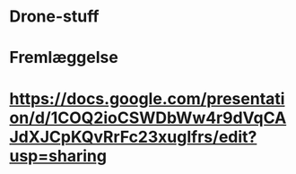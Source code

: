 # Drone-stuff

# Fremlæggelse
# https://docs.google.com/presentation/d/1COQ2ioCSWDbWw4r9dVqCAJdXJCpKQvRrFc23xugIfrs/edit?usp=sharing
